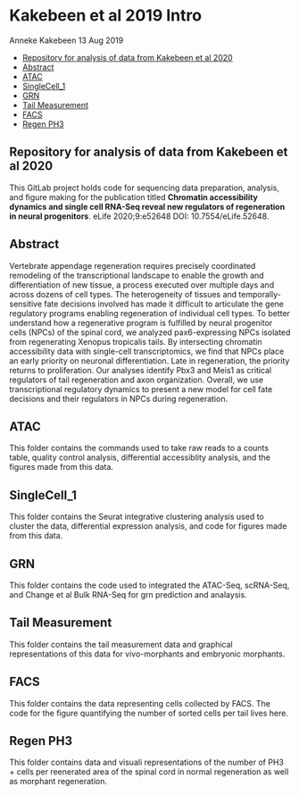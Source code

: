 Kakebeen et al 2019 Intro
================
Anneke Kakebeen
13 Aug 2019

-   [Repository for analysis of data from Kakebeen et al 2020](#repository-for-analysis-of-data-from-kakebeen-et-al-2020)
-   [Abstract](#abstract)
-   [ATAC](#atac)
-   [SingleCell\_1](#singlecell_1)
-   [GRN](#grn)
-   [Tail Measurement](#tail-measurement)
-   [FACS](#facs)
-   [Regen PH3](#regen-ph3)

Repository for analysis of data from Kakebeen et al 2020
--------------------------------------------------------

This GitLab project holds code for sequencing data preparation, analysis, and figure making for the publication titled **Chromatin accessibility dynamics and single cell RNA-Seq reveal new regulators of regeneration in neural progenitors**. eLife 2020;9:e52648 DOI: 10.7554/eLife.52648.

Abstract
--------

Vertebrate appendage regeneration requires precisely coordinated remodeling of the transcriptional landscape to enable the growth and differentiation of new tissue, a process executed over multiple days and across dozens of cell types. The heterogeneity of tissues and temporally-sensitive fate decisions involved has made it difficult to articulate the gene regulatory programs enabling regeneration of individual cell types. To better understand how a regenerative program is fulfilled by neural progenitor cells (NPCs) of the spinal cord, we analyzed pax6-expressing NPCs isolated from regenerating Xenopus tropicalis tails. By intersecting chromatin accessibility data with single-cell transcriptomics, we find that NPCs place an early priority on neuronal differentiation. Late in regeneration, the priority returns to proliferation. Our analyses identify Pbx3 and Meis1 as critical regulators of tail regeneration and axon organization. Overall, we use transcriptional regulatory dynamics to present a new model for cell fate decisions and their regulators in NPCs during regeneration.

ATAC
----

This folder contains the commands used to take raw reads to a counts table, quality control analysis, differential accessiblity analysis, and the figures made from this data.

SingleCell\_1
-------------

This folder contains the Seurat integrative clustering analysis used to cluster the data, differential expression analysis, and code for figures made from this data.

GRN
---

This folder contains the code used to integrated the ATAC-Seq, scRNA-Seq, and Change et al Bulk RNA-Seq for grn prediction and analaysis.

Tail Measurement
----------------

This folder contains the tail measurement data and graphical representations of this data for vivo-morphants and embryonic morphants.

FACS
----

This folder contains the data representing cells collected by FACS. The code for the figure quantifying the number of sorted cells per tail lives here.

Regen PH3
---------

This folder contains data and visuali representations of the number of PH3 + cells per reenerated area of the spinal cord in normal regeneration as well as morphant regeneration.
